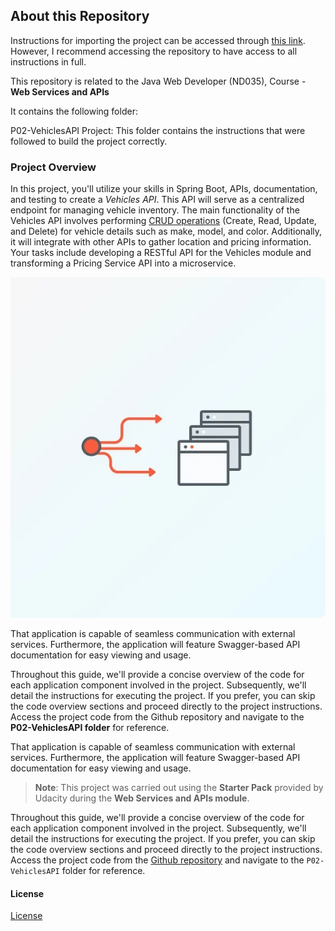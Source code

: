 ## About this Repository

Instructions for importing the project can be accessed through [this link](https://www.jetbrains.com/help/idea/import-project-or-module-wizard.html). However, I recommend accessing the repository to have access to all instructions in full.

This repository is related to the Java Web Developer (ND035), Course - **Web Services and APIs**

It contains the following folder:

P02-VehiclesAPI Project: This folder contains the instructions that were followed to build the project correctly.


### Project Overview

In this project, you'll utilize your skills in Spring Boot, APIs, documentation, and testing to create a *Vehicles API*. This API will serve as a centralized endpoint for managing vehicle inventory. The main functionality of the Vehicles API involves performing [CRUD operations](https://en.wikipedia.org/wiki/Create,_read,_update_and_delete) (Create, Read, Update, and Delete) for vehicle details such as make, model, and color. Additionally, it will integrate with other APIs to gather location and pricing information. Your tasks include developing a RESTful API for the Vehicles module and transforming a Pricing Service API into a microservice.

<img src="/images/application.png">

That application is capable of seamless communication with external services. Furthermore, the application will feature Swagger-based API documentation for easy viewing and usage.

Throughout this guide, we'll provide a concise overview of the code for each application component involved in the project. Subsequently, we'll detail the instructions for executing the project. If you prefer, you can skip the code overview sections and proceed directly to the project instructions. Access the project code from the Github repository and navigate to the **P02-VehiclesAPI folder** for reference.

That application is capable of seamless communication with external services. Furthermore, the application will feature Swagger-based API documentation for easy viewing and usage.

> **Note**: This project was carried out using the **Starter Pack** provided by Udacity during the **Web Services and APIs module**.

Throughout this guide, we'll provide a concise overview of the code for each application component involved in the project. Subsequently, we'll detail the instructions for executing the project. If you prefer, you can skip the code overview sections and proceed directly to the project instructions. Access the project code from the [Github repository](https://github.com/udacity/nd035-C2-Web-Services-and-APIs-Exercises-and-Project-Starter/tree/master) and navigate to the `P02-VehiclesAPI` folder for reference.

#### License

[License](LICENSE.txt)
